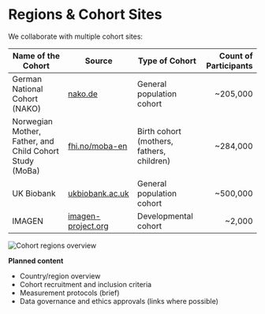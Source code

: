# Regions & Cohort Sites


We collaborate with multiple cohort sites:

| Name of the Cohort                                                | Source                                     | Type of Cohort                             | Count of Participants |
|-------------------------------------------------------------------|--------------------------------------------|--------------------------------------------|----------------------:|
| German National Cohort (NAKO)                                     | [nako.de](https://nako.de)                 | General population cohort                   |             ~205,000 |
| Norwegian Mother, Father, and Child Cohort Study (MoBa)           | [fhi.no/moba-en](https://www.fhi.no/moba-en) | Birth cohort (mothers, fathers, children) |             ~284,000 |
| UK Biobank                                                        | [ukbiobank.ac.uk](https://www.ukbiobank.ac.uk) | General population cohort                |             ~500,000 |
| IMAGEN                                                            | [imagen-project.org](https://www.imagen-project.org) | Developmental cohort                   |               ~2,000 |



![Cohort regions overview](assets/images/environMAP_roi.png)

**Planned content**


- Country/region overview
- Cohort recruitment and inclusion criteria
- Measurement protocols (brief)
- Data governance and ethics approvals (links where possible)